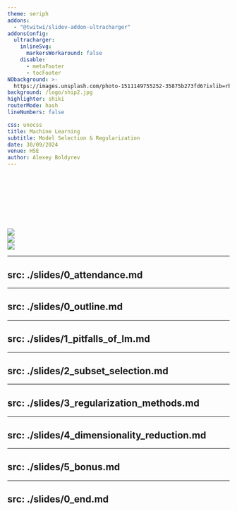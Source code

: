 ```yaml
---
theme: seriph
addons:
  - "@twitwi/slidev-addon-ultracharger"
addonsConfig:
  ultracharger:
    inlineSvg:
      markersWorkaround: false
    disable:
      - metaFooter
      - tocFooter
NObackground: >-
  https://images.unsplash.com/photo-1511149755252-35875b273fd6?ixlib=rb-4.0.3&dl=leon-contreras-qpdfU6vehgs-unsplash.jpg&w=1920&q=80&fm=jpg&crop=entropy&cs=tinysrgb
background: /logo/ship2.jpg
highlighter: shiki
routerMode: hash
lineNumbers: false

css: unocss
title: Machine Learning
subtitle: Model Selection & Regularization
date: 30/09/2024
venue: HSE
author: Alexey Boldyrev
---
```


<br>
<br>
<br>
<br>
<br>

# <span style="font-size:28.0pt" v-html="$slidev.configs.title?.replaceAll(' ', '<br/>')"></span>
# <span style="font-size:24.0pt" v-html="$slidev.configs.subtitle?.replaceAll(' ', '<br/>')"></span>
# <span style="font-size:18.0pt" v-html="$slidev.configs.author?.replaceAll(' ', '<br/>')"></span>

<span style="font-size:18.0pt" v-html="$slidev.configs.date?.replaceAll(' ', '<br/>')"></span>



<div class="abs-tl mx-5 my-10">
  <img src="/logo/FCS_logo_full_L.svg" class="h-18">
</div>

<div class="abs-tl mx-5 my-30">
  <img src="/logo/DSBA_logo.png" class="h-28">
</div>

<div class="abs-tr mx-5 my-5">
  <img src="/logo/ICEF_logo.png" class="h-28">
</div>

<style>
  :deep(footer) { padding-bottom: 3em !important; }
</style>

<!--
NB: This demo uses a custom syntax (using preparser extensions), with all the @@@@.
-->


---
src: ./slides/0_attendance.md
---

---
src: ./slides/0_outline.md
---

---
src: ./slides/1_pitfalls_of_lm.md
---

---
src: ./slides/2_subset_selection.md
---

---
src: ./slides/3_regularization_methods.md
---

---
src: ./slides/4_dimensionality_reduction.md
---

---
src: ./slides/5_bonus.md
---

---
src: ./slides/0_end.md
---